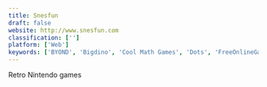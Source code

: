 ```yaml
---
title: Snesfun
draft: false 
website: http://www.snesfun.com
classification: ['']
platform: ['Web']
keywords: ['BYOND', 'Bigdino', 'Cool Math Games', 'Dots', 'FreeOnlineGames', 'Friv', 'IO Games', 'Newgrounds', 'OverGames', 'Play iDev Games', 'Shockwave', 'Two Dots', 'VR Games']
---
```

Retro Nintendo games
